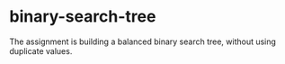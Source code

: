# binary-search-tree

The assignment is building a balanced binary search tree, without using duplicate values.
